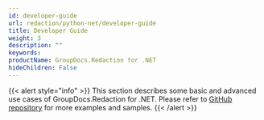 ```yaml
---
id: developer-guide
url: redaction/python-net/developer-guide
title: Developer Guide
weight: 3
description: ""
keywords: 
productName: GroupDocs.Redaction for .NET
hideChildren: False
---
```

{{< alert style="info" >}}
This section describes some basic and advanced use cases of GroupDocs.Redaction for .NET. Please refer to [GitHub repository](https://github.com/groupdocs-redaction/GroupDocs.Redaction-for-.NET) for more examples and samples.
{{< /alert >}}
